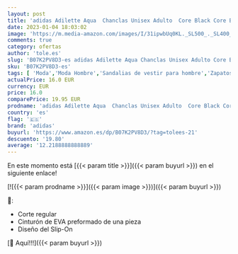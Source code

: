 ```yaml
---
layout: post
title: 'adidas Adilette Aqua  Chanclas Unisex Adulto  Core Black Core Black Core Black  42 EU'
date: 2023-01-04 18:03:02
image: 'https://m.media-amazon.com/images/I/31ipwbUq0KL._SL500_._SL400_.jpg'
comments: true
category: ofertas
author: 'tole.es'
slug: 'B07K2PV8D3-es adidas Adilette Aqua Chanclas Unisex Adulto Core Black...'
sku: 'B07K2PV8D3-es'
tags: [ 'Moda','Moda Hombre','Sandalias de vestir para hombre','Zapatos para hombre','adidas','chanclas','🇪🇸', ]
actualPrice: 16.0 EUR
currency: EUR
price: 16.0
comparePrice: 19.95 EUR
prodname: 'adidas Adilette Aqua  Chanclas Unisex Adulto  Core Black Core Black Core Black  42 EU'
country: 'es'
flag: '🇪🇸'
brand: 'adidas'
buyurl: 'https://www.amazon.es/dp/B07K2PV8D3/?tag=tolees-21'
descuento: '19.80'
average: '12.2188888888889'
---
```


En este momento está [{{< param title >}}]({{< param buyurl >}}) en el siguiente enlace!

[![{{< param prodname >}}]({{< param image >}})]({{< param buyurl >}})

🔎:

- Corte regular
- Cinturón de EVA preformado de una pieza
- Diseño del Slip-On

[🛒 Aquí!!!]({{< param buyurl >}})
